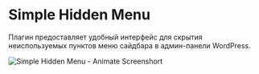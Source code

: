 # Simple Hidden Menu

Плагин предоставляет удобный интерфейс для скрытия неиспользуемых пунктов меню сайдбара в админ-панели WordPress.

![Simple Hidden Menu - Animate Screenshort](https://raw.githubusercontent.com/campusboy87/simple-hidden-menu/assets/assets/shm-main.gif)